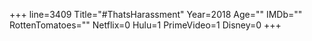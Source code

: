 +++
line=3409
Title="#ThatsHarassment"
Year=2018
Age=""
IMDb=""
RottenTomatoes=""
Netflix=0
Hulu=1
PrimeVideo=1
Disney=0
+++

